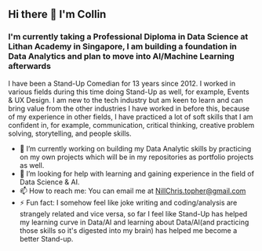## Hi there 👋 I'm Collin

### I'm currently taking a Professional Diploma in Data Science at Lithan Academy in Singapore, I am building a foundation in Data Analytics and plan to move into AI/Machine Learning afterwards

I have been a Stand-Up Comedian for 13 years since 2012.
I worked in various fields during this time doing Stand-Up as well, for example, Events & UX Design. 
I am new to the tech industry but am keen to learn and can bring value from the other industries I have worked in before this, because of my experience in other fields, I have practiced
a lot of soft skills that I am confident in, for example, communication, critical thinking, creative problem solving, storytelling, and people skills.

- 🔭 I’m currently working on building my Data Analytic skills by practicing on my own projects which will be in my repositories as portfolio projects as well.
- 🤔 I’m looking for help with learning and gaining experience in the field of Data Science & AI.
- 📫 How to reach me: You can email me at NillChris.topher@gmail.com
- ⚡ Fun fact: I somehow feel like joke writing and coding/analysis are strangely related and vice versa, so far I feel like Stand-Up has helped my learning curve in Data/AI and learning about
Data/AI(and practicing those skills so it's digested into my brain) has helped me become a better Stand-up.
